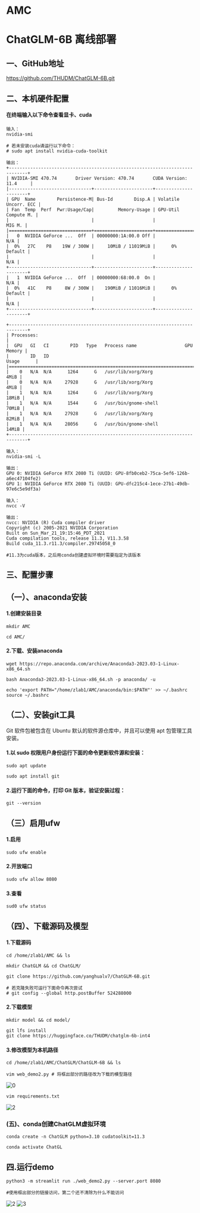 # AMC
# ChatGLM-6B 离线部署



## 一、GitHub地址

https://github.com/THUDM/ChatGLM-6B.git



## 二、本机硬件配置

#### 在终端输入以下命令查看显卡、cuda

```ubuntu命令
输入：
nvidia-smi

# 若未安装cuda请运行以下命令：
# sudo apt install nvidia-cuda-toolkit

输出：
+-----------------------------------------------------------------------------+
| NVIDIA-SMI 470.74       Driver Version: 470.74       CUDA Version: 11.4     |
|-------------------------------+----------------------+----------------------+
| GPU  Name        Persistence-M| Bus-Id        Disp.A | Volatile Uncorr. ECC |
| Fan  Temp  Perf  Pwr:Usage/Cap|         Memory-Usage | GPU-Util  Compute M. |
|                               |                      |               MIG M. |
|===============================+======================+======================|
|   0  NVIDIA GeForce ...  Off  | 00000000:1A:00.0 Off |                  N/A |
|  0%   27C    P8    19W / 300W |     10MiB / 11019MiB |      0%      Default |
|                               |                      |                  N/A |
+-------------------------------+----------------------+----------------------+
|   1  NVIDIA GeForce ...  Off  | 00000000:68:00.0  On |                  N/A |
|  0%   41C    P8     8W / 300W |    190MiB / 11016MiB |      0%      Default |
|                               |                      |                  N/A |
+-------------------------------+----------------------+----------------------+
                                                                               
+-----------------------------------------------------------------------------+
| Processes:                                                                  |
|  GPU   GI   CI        PID   Type   Process name                  GPU Memory |
|        ID   ID                                                   Usage      |
|=============================================================================|
|    0   N/A  N/A      1264      G   /usr/lib/xorg/Xorg                  4MiB |
|    0   N/A  N/A     27928      G   /usr/lib/xorg/Xorg                  4MiB |
|    1   N/A  N/A      1264      G   /usr/lib/xorg/Xorg                 18MiB |
|    1   N/A  N/A      1544      G   /usr/bin/gnome-shell               70MiB |
|    1   N/A  N/A     27928      G   /usr/lib/xorg/Xorg                 82MiB |
|    1   N/A  N/A     28056      G   /usr/bin/gnome-shell               14MiB |
+-----------------------------------------------------------------------------+

输入：
nvidia-smi -L

输出：
GPU 0: NVIDIA GeForce RTX 2080 Ti (UUID: GPU-8fb0ceb2-75ca-5ef6-126b-a6ec47104fe2)
GPU 1: NVIDIA GeForce RTX 2080 Ti (UUID: GPU-dfc215c4-1ece-27b1-49db-97e6c5e9df3a)

输入：
nvcc -V

输出：
nvcc: NVIDIA (R) Cuda compiler driver
Copyright (c) 2005-2021 NVIDIA Corporation
Built on Sun_Mar_21_19:15:46_PDT_2021
Cuda compilation tools, release 11.3, V11.3.58
Build cuda_11.3.r11.3/compiler.29745058_0

#11.3为cuda版本，之后用conda创建虚拟环境时需要指定为该版本
```



## 三、配置步骤

## （一）、anaconda安装

#### 1.创建安装目录

```ubuntu命令
mkdir AMC

cd AMC/

```

#### 2.下载、安装anaconda

```ubuntu命令
wget https://repo.anaconda.com/archive/Anaconda3-2023.03-1-Linux-x86_64.sh

bash Anaconda3-2023.03-1-Linux-x86_64.sh -p anaconda/ -u

echo 'export PATH="/home/zlab1/AMC/anaconda/bin:$PATH"' >> ~/.bashrc
source ~/.bashrc
```

## （二）、安装git工具

Git 软件包被包含在 Ubuntu 默认的软件源仓库中，并且可以使用 apt 包管理工具安装。

#### 1.以 sudo 权限用户身份运行下面的命令更新软件源和安装：

```ubuntu命令
sudo apt update

sudo apt install git
```

#### 2.运行下面的命令，打印 Git 版本，验证安装过程：

```ubuntu命令
git --version
```

## （三）启用ufw

#### 1.启用

```ubuntu命令
sudo ufw enable
```

#### 2.开放端口

```ubuntu命令
sudo ufw allow 8080
```

#### 3.查看

```
sud0 ufw status
```



## （四）、下载源码及模型

#### 1.下载源码

```ubuntu命令
cd /home/zlab1/AMC && ls

mkdir ChatGLM && cd ChatGLM/

git clone https://github.com/yanghualv7/ChatGLM-6B.git

# 若克隆失败可运行下面命令再次尝试
# git config --global http.postBuffer 524288000
```

#### 2.下载模型

```ubuntu命令
mkdir model && cd model/

git lfs install
git clone https://huggingface.co/THUDM/chatglm-6b-int4

```

#### 3.修改模型为本机路径

```ubuntu命令
cd /home/zlab1/AMC/ChatGLM/ChatGLM-6B && ls

vim web_demo2.py # 将框出部分的路径改为下载的模型路径
```

![0](image-20230610161357609.png)

```ubuntu命令
vim requirements.txt
```

![2](image-20230610160354984.png)

### (五)、conda创建ChatGLM虚拟环境

```ubuntu命令
conda create -n ChatGLM python=3.10 cudatoolkit=11.3

conda activate ChatGL

```



## 四.运行demo

```ubuntu命令
python3 -m streamlit run ./web_demo2.py --server.port 8080

#使用框出部分的链接访问，第二个还不清除为什么不能访问
```
![2](image-20230610162912849.png)
![3](image-20230610163124868.png)
